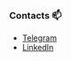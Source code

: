 ### Сontacts 📫
- [Telegram](https://t.me/khaymonenko)
- [LinkedIn](https://www.linkedin.com/in/khaymonenko/)
